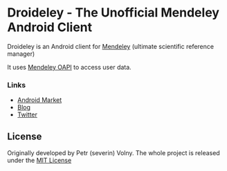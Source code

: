 Droideley - The Unofficial Mendeley Android Client
==================================================
Droideley is an Android client for [Mendeley](http://www.mendeley.com/) (ultimate scientific reference manager)

It uses [Mendeley OAPI](http://dev.mendeley.com/) to access user data.

### Links
* [Android Market](https://market.android.com/details?id=com.droideley)
* [Blog](https://droideley.posterous.com)
* [Twitter](http://www.twitter.com/Droideley)

License
-------
Originally developed by Petr (severin) Volny. The whole project is released
under the [MIT License](http://en.wikipedia.org/wiki/MIT_License)
